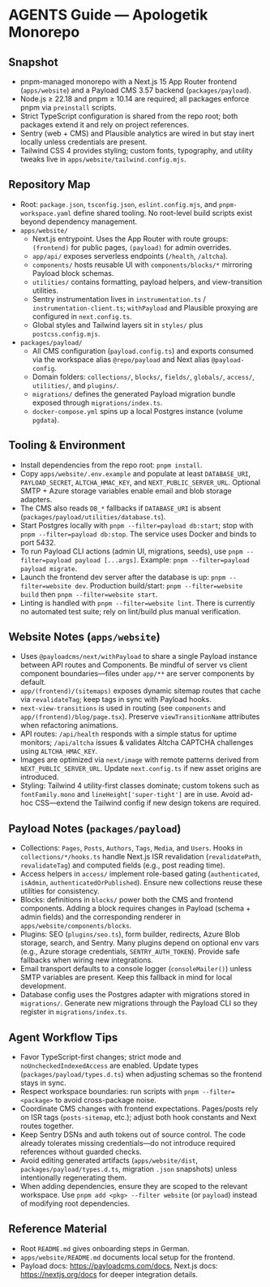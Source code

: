 # AGENTS Guide — Apologetik Monorepo

## Snapshot
- pnpm-managed monorepo with a Next.js 15 App Router frontend (`apps/website`) and a Payload CMS 3.57 backend (`packages/payload`).
- Node.js ≥ 22.18 and pnpm ≥ 10.14 are required; all packages enforce pnpm via `preinstall` scripts.
- Strict TypeScript configuration is shared from the repo root; both packages extend it and rely on project references.
- Sentry (web + CMS) and Plausible analytics are wired in but stay inert locally unless credentials are present.
- Tailwind CSS 4 provides styling; custom fonts, typography, and utility tweaks live in `apps/website/tailwind.config.mjs`.

## Repository Map
- Root: `package.json`, `tsconfig.json`, `eslint.config.mjs`, and `pnpm-workspace.yaml` define shared tooling. No root-level build scripts exist beyond dependency management.
- `apps/website/`
  - Next.js entrypoint. Uses the App Router with route groups: `(frontend)` for public pages, `(payload)` for admin overrides.
  - `app/api/` exposes serverless endpoints (`/health`, `/altcha`).
  - `components/` hosts reusable UI with `components/blocks/*` mirroring Payload block schemas.
  - `utilities/` contains formatting, payload helpers, and view-transition utilities.
  - Sentry instrumentation lives in `instrumentation.ts` / `instrumentation-client.ts`; `withPayload` and Plausible proxying are configured in `next.config.ts`.
  - Global styles and Tailwind layers sit in `styles/` plus `postcss.config.mjs`.
- `packages/payload/`
  - All CMS configuration (`payload.config.ts`) and exports consumed via the workspace alias `@repo/payload` and Next alias `@payload-config`.
  - Domain folders: `collections/`, `blocks/`, `fields/`, `globals/`, `access/`, `utilities/`, and `plugins/`.
  - `migrations/` defines the generated Payload migration bundle exposed through `migrations/index.ts`.
  - `docker-compose.yml` spins up a local Postgres instance (volume `pgdata`).

## Tooling & Environment
- Install dependencies from the repo root: `pnpm install`.
- Copy `apps/website/.env.example` and populate at least `DATABASE_URI`, `PAYLOAD_SECRET`, `ALTCHA_HMAC_KEY`, and `NEXT_PUBLIC_SERVER_URL`. Optional SMTP + Azure storage variables enable email and blob storage adapters.
- The CMS also reads `DB_*` fallbacks if `DATABASE_URI` is absent (`packages/payload/utilities/database.ts`).
- Start Postgres locally with `pnpm --filter=payload db:start`; stop with `pnpm --filter=payload db:stop`. The service uses Docker and binds to port 5432.
- To run Payload CLI actions (admin UI, migrations, seeds), use `pnpm --filter=payload payload [...args]`. Example: `pnpm --filter=payload payload migrate`.
- Launch the frontend dev server after the database is up: `pnpm --filter=website dev`. Production build/start: `pnpm --filter=website build` then `pnpm --filter=website start`.
- Linting is handled with `pnpm --filter=website lint`. There is currently no automated test suite; rely on lint/build plus manual verification.

## Website Notes (`apps/website`)
- Uses `@payloadcms/next/withPayload` to share a single Payload instance between API routes and Components. Be mindful of server vs client component boundaries—files under `app/**` are server components by default.
- `app/(frontend)/(sitemaps)` exposes dynamic sitemap routes that cache via `revalidateTag`; keep tags in sync with Payload hooks.
- `next-view-transitions` is used in routing (see `components` and `app/(frontend)/blog/page.tsx`). Preserve `viewTransitionName` attributes when refactoring animations.
- API routes: `/api/health` responds with a simple status for uptime monitors; `/api/altcha` issues & validates Altcha CAPTCHA challenges using `ALTCHA_HMAC_KEY`.
- Images are optimized via `next/image` with remote patterns derived from `NEXT_PUBLIC_SERVER_URL`. Update `next.config.ts` if new asset origins are introduced.
- Styling: Tailwind 4 utility-first classes dominate; custom tokens such as `fontFamily.mono` and `lineHeight['super-tight']` are in use. Avoid ad-hoc CSS—extend the Tailwind config if new design tokens are required.

## Payload Notes (`packages/payload`)
- Collections: `Pages`, `Posts`, `Authors`, `Tags`, `Media`, and `Users`. Hooks in `collections/*/hooks.ts` handle Next.js ISR revalidation (`revalidatePath`, `revalidateTag`) and computed fields (e.g., post reading time).
- Access helpers in `access/` implement role-based gating (`authenticated`, `isAdmin`, `authenticatedOrPublished`). Ensure new collections reuse these utilities for consistency.
- Blocks: definitions in `blocks/` power both the CMS and frontend components. Adding a block requires changes in Payload (schema + admin fields) and the corresponding renderer in `apps/website/components/blocks`.
- Plugins: SEO (`plugins/seo.ts`), form builder, redirects, Azure Blob storage, search, and Sentry. Many plugins depend on optional env vars (e.g., Azure storage credentials, `SENTRY_AUTH_TOKEN`). Provide safe fallbacks when wiring new integrations.
- Email transport defaults to a console logger (`consoleMailer()`) unless SMTP variables are present. Keep this fallback in mind for local development.
- Database config uses the Postgres adapter with migrations stored in `migrations/`. Generate new migrations through the Payload CLI so they register in `migrations/index.ts`.

## Agent Workflow Tips
- Favor TypeScript-first changes; strict mode and `noUncheckedIndexedAccess` are enabled. Update types (`packages/payload/types.d.ts`) when adjusting schemas so the frontend stays in sync.
- Respect workspace boundaries: run scripts with `pnpm --filter=<package>` to avoid cross-package noise.
- Coordinate CMS changes with frontend expectations. Pages/posts rely on ISR tags (`posts-sitemap`, etc.); adjust both hook constants and Next routes together.
- Keep Sentry DSNs and auth tokens out of source control. The code already tolerates missing credentials—do not introduce required references without guarded checks.
- Avoid editing generated artifacts (`apps/website/dist`, `packages/payload/types.d.ts`, migration `.json` snapshots) unless intentionally regenerating them.
- When adding dependencies, ensure they are scoped to the relevant workspace. Use `pnpm add <pkg> --filter website` (or `payload`) instead of modifying root dependencies.

## Reference Material
- Root `README.md` gives onboarding steps in German.
- `apps/website/README.md` documents local setup for the frontend.
- Payload docs: https://payloadcms.com/docs, Next.js docs: https://nextjs.org/docs for deeper integration details.
